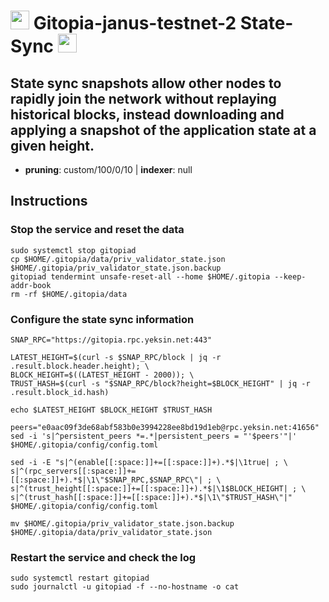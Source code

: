 # <img src="https://user-images.githubusercontent.com/110628975/201440389-b24f41a1-43f0-42a9-94bf-39ec96cc1157.png" width="30" alt=""> Gitopia-janus-testnet-2 State-Sync <img src="https://user-images.githubusercontent.com/110628975/200305287-749a5db9-d46c-4951-a1ec-cb2852d7af1d.png" width="30"/>

## State sync snapshots allow other nodes to rapidly join the network without replaying historical blocks, instead downloading and applying a snapshot of the application state at a given height.

- **pruning**: custom/100/0/10 | **indexer**: null


## Instructions

### Stop the service and reset the data

```
sudo systemctl stop gitopiad
cp $HOME/.gitopia/data/priv_validator_state.json $HOME/.gitopia/priv_validator_state.json.backup
gitopiad tendermint unsafe-reset-all --home $HOME/.gitopia --keep-addr-book
rm -rf $HOME/.gitopia/data
```

### Configure the state sync information

```
SNAP_RPC="https://gitopia.rpc.yeksin.net:443"

LATEST_HEIGHT=$(curl -s $SNAP_RPC/block | jq -r .result.block.header.height); \
BLOCK_HEIGHT=$((LATEST_HEIGHT - 2000)); \
TRUST_HASH=$(curl -s "$SNAP_RPC/block?height=$BLOCK_HEIGHT" | jq -r .result.block_id.hash)

echo $LATEST_HEIGHT $BLOCK_HEIGHT $TRUST_HASH

peers="e0aac09f3de68abf583b0e3994228ee8bd19d1eb@rpc.yeksin.net:41656"
sed -i 's|^persistent_peers *=.*|persistent_peers = "'$peers'"|' $HOME/.gitopia/config/config.toml

sed -i -E "s|^(enable[[:space:]]+=[[:space:]]+).*$|\1true| ; \
s|^(rpc_servers[[:space:]]+=[[:space:]]+).*$|\1\"$SNAP_RPC,$SNAP_RPC\"| ; \
s|^(trust_height[[:space:]]+=[[:space:]]+).*$|\1$BLOCK_HEIGHT| ; \
s|^(trust_hash[[:space:]]+=[[:space:]]+).*$|\1\"$TRUST_HASH\"|" $HOME/.gitopia/config/config.toml

mv $HOME/.gitopia/priv_validator_state.json.backup $HOME/.gitopia/data/priv_validator_state.json
```

### Restart the service and check the log

```
sudo systemctl restart gitopiad
sudo journalctl -u gitopiad -f --no-hostname -o cat
```
